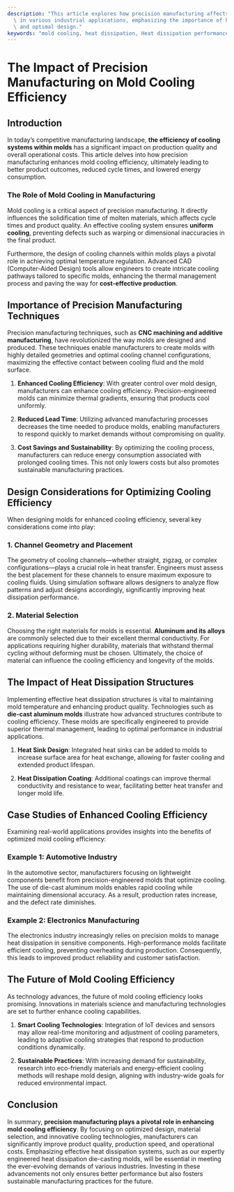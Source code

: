 ```yaml
---
description: "This article explores how precision manufacturing affects mold cooling efficiency\
  \ in various industrial applications, emphasizing the importance of heat dissipation\
  \ and optimal design."
keywords: "mold cooling, heat dissipation, Heat dissipation performance, Die casting process"
---
```

# The Impact of Precision Manufacturing on Mold Cooling Efficiency

## Introduction

In today’s competitive manufacturing landscape, **the efficiency of cooling systems within molds** has a significant impact on production quality and overall operational costs. This article delves into how precision manufacturing enhances mold cooling efficiency, ultimately leading to better product outcomes, reduced cycle times, and lowered energy consumption.

### The Role of Mold Cooling in Manufacturing

Mold cooling is a critical aspect of precision manufacturing. It directly influences the solidification time of molten materials, which affects cycle times and product quality. An effective cooling system ensures **uniform cooling**, preventing defects such as warping or dimensional inaccuracies in the final product. 

Furthermore, the design of cooling channels within molds plays a pivotal role in achieving optimal temperature regulation. Advanced CAD (Computer-Aided Design) tools allow engineers to create intricate cooling pathways tailored to specific molds, enhancing the thermal management process and paving the way for **cost-effective production**.

## Importance of Precision Manufacturing Techniques

Precision manufacturing techniques, such as **CNC machining and additive manufacturing**, have revolutionized the way molds are designed and produced. These techniques enable manufacturers to create molds with highly detailed geometries and optimal cooling channel configurations, maximizing the effective contact between cooling fluid and the mold surface. 

1. **Enhanced Cooling Efficiency**: With greater control over mold design, manufacturers can enhance cooling efficiency. Precision-engineered molds can minimize thermal gradients, ensuring that products cool uniformly.
  
2. **Reduced Lead Time**: Utilizing advanced manufacturing processes decreases the time needed to produce molds, enabling manufacturers to respond quickly to market demands without compromising on quality.

3. **Cost Savings and Sustainability**: By optimizing the cooling process, manufacturers can reduce energy consumption associated with prolonged cooling times. This not only lowers costs but also promotes sustainable manufacturing practices.

## Design Considerations for Optimizing Cooling Efficiency

When designing molds for enhanced cooling efficiency, several key considerations come into play:

### 1. Channel Geometry and Placement

The geometry of cooling channels—whether straight, zigzag, or complex configurations—plays a crucial role in heat transfer. Engineers must assess the best placement for these channels to ensure maximum exposure to cooling fluids. Using simulation software allows designers to analyze flow patterns and adjust designs accordingly, significantly improving heat dissipation performance.

### 2. Material Selection

Choosing the right materials for molds is essential. **Aluminum and its alloys** are commonly selected due to their excellent thermal conductivity. For applications requiring higher durability, materials that withstand thermal cycling without deforming must be chosen. Ultimately, the choice of material can influence the cooling efficiency and longevity of the molds.

## The Impact of Heat Dissipation Structures

Implementing effective heat dissipation structures is vital to maintaining mold temperature and enhancing product quality. Technologies such as **die-cast aluminum molds** illustrate how advanced structures contribute to cooling efficiency. These molds are specifically engineered to provide superior thermal management, leading to optimal performance in industrial applications.

1. **Heat Sink Design**: Integrated heat sinks can be added to molds to increase surface area for heat exchange, allowing for faster cooling and extended product lifespan.

2. **Heat Dissipation Coating**: Additional coatings can improve thermal conductivity and resistance to wear, facilitating better heat transfer and longer mold life.

## Case Studies of Enhanced Cooling Efficiency

Examining real-world applications provides insights into the benefits of optimized mold cooling efficiency:

### Example 1: Automotive Industry

In the automotive sector, manufacturers focusing on lightweight components benefit from precision-engineered molds that optimize cooling. The use of die-cast aluminum molds enables rapid cooling while maintaining dimensional accuracy. As a result, production rates increase, and the defect rate diminishes.

### Example 2: Electronics Manufacturing

The electronics industry increasingly relies on precision molds to manage heat dissipation in sensitive components. High-performance molds facilitate efficient cooling, preventing overheating during production. Consequently, this leads to improved product reliability and customer satisfaction.

## The Future of Mold Cooling Efficiency

As technology advances, the future of mold cooling efficiency looks promising. Innovations in materials science and manufacturing technologies are set to further enhance cooling capabilities.

1. **Smart Cooling Technologies**: Integration of IoT devices and sensors may allow real-time monitoring and adjustment of cooling parameters, leading to adaptive cooling strategies that respond to production conditions dynamically.

2. **Sustainable Practices**: With increasing demand for sustainability, research into eco-friendly materials and energy-efficient cooling methods will reshape mold design, aligning with industry-wide goals for reduced environmental impact.

## Conclusion

In summary, **precision manufacturing plays a pivotal role in enhancing mold cooling efficiency**. By focusing on optimized design, material selection, and innovative cooling technologies, manufacturers can significantly improve product quality, production speed, and operational costs. Emphasizing effective heat dissipation systems, such as our expertly engineered heat dissipation die-casting molds, will be essential in meeting the ever-evolving demands of various industries. Investing in these advancements not only ensures better performance but also fosters sustainable manufacturing practices for the future.
